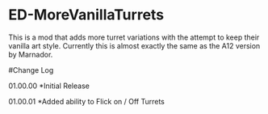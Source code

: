 # ED-MoreVanillaTurrets
This is a mod that adds more turret variations with the attempt to keep their vanilla art style.
Currently this is almost exactly the same as the A12 version by Marnador.

#Change Log

01.00.00
*Initial Release

01.00.01
*Added ability to Flick on / Off Turrets